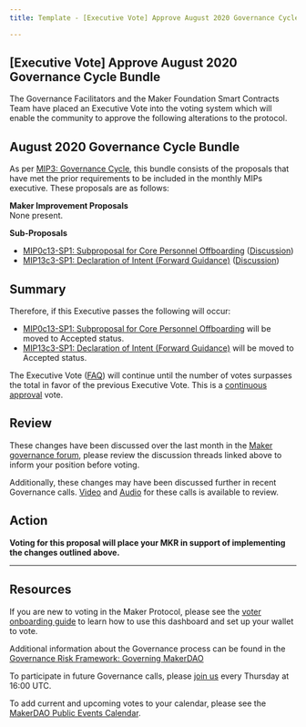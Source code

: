 ```yaml
---
title: Template - [Executive Vote] Approve August 2020 Governance Cycle Bundle

---
```

## [Executive Vote] Approve August 2020 Governance Cycle Bundle

The Governance Facilitators and the Maker Foundation Smart Contracts Team have placed an Executive Vote into the voting system which will enable the community to approve the following alterations to the protocol.

## August 2020 Governance Cycle Bundle

As per [MIP3: Governance Cycle](https://github.com/makerdao/mips/blob/master/MIP3/mip3.md), this bundle consists of the proposals that have met the prior requirements to be included in the monthly MIPs executive. These proposals are as follows:

**Maker Improvement Proposals**  
None present.

**Sub-Proposals**   
- [MIP0c13-SP1: Subproposal for Core Personnel Offboarding](https://github.com/makerdao/mips/blob/RFC/MIP0/MIP0c13-Subproposals/MIP0c13-SP1.md) ([Discussion](https://forum.makerdao.com/t/mip0c13-sp1-subproposal-for-core-personnel-offboarding/3508))
- [MIP13c3-SP1: Declaration of Intent (Forward Guidance)](https://github.com/makerdao/mips/blob/RFC/MIP13/MIP13c3-Subproposals/MIP13c3-SP1.md) ([Discussion](https://forum.makerdao.com/t/mip13c3-sp1-declaration-of-intent-forward-guidance/3130))

## Summary

Therefore, if this Executive passes the following will occur:

- [MIP0c13-SP1: Subproposal for Core Personnel Offboarding](https://github.com/makerdao/mips/blob/RFC/MIP0/MIP0c13-Subproposals/MIP0c13-SP1.md) will be moved to Accepted status.
- [MIP13c3-SP1: Declaration of Intent (Forward Guidance)](https://github.com/makerdao/mips/blob/RFC/MIP13/MIP13c3-Subproposals/MIP13c3-SP1.md) will be moved to Accepted status.

The Executive Vote ([FAQ](https://community-development.makerdao.com/makerdao-mcd-faqs/faqs#governance)) will continue until the number of votes surpasses the total in favor of the previous Executive Vote. This is a [continuous approval](https://community-development.makerdao.com/makerdao-mcd-faqs/faqs/governance#what-is-continuous-approval-voting) vote.

## Review

These changes have been discussed over the last month in the [Maker governance forum](https://forum.makerdao.com/), please review the discussion threads linked above to inform your position before voting.  

Additionally, these changes may have been discussed further in recent Governance calls. [Video](https://www.youtube.com/playlist?list=PLLzkWCj8ywWNq5-90-Id6VPSsrk4OWVan) and [Audio](https://soundcloud.com/makerdao/sets/governance-calls) for these calls is available to review.

## Action

**Voting for this proposal will place your MKR in support of implementing the changes outlined above.**

---

## Resources

If you are new to voting in the Maker Protocol, please see the [voter onboarding guide](https://community-development.makerdao.com/onboarding/voter-onboarding) to learn how to use this dashboard and set up your wallet to vote.

Additional information about the Governance process can be found in the [Governance Risk Framework: Governing MakerDAO](https://community-development.makerdao.com/governance/governance-risk-framework)

To participate in future Governance calls, please [join us](https://community-development.makerdao.com/governance/governance-and-risk-meetings) every Thursday at 16:00 UTC.

To add current and upcoming votes to your calendar, please see the [MakerDAO Public Events Calendar](https://calendar.google.com/calendar/embed?src=makerdao.com_3efhm2ghipksegl009ktniomdk%40group.calendar.google.com&ctz=America%2FLos_Angeles).
